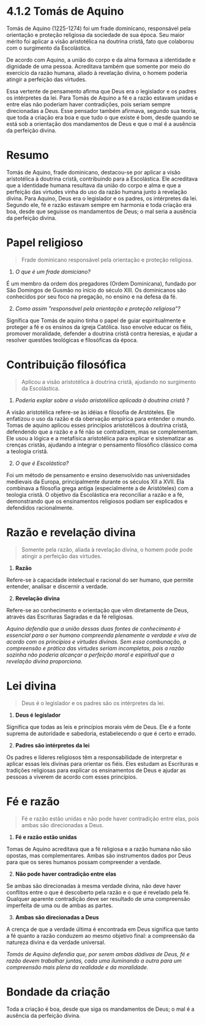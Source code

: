 # 4.1.2 Tomás de Aquino

Tomás de Aquino (1225-1274) foi um frade dominicano, responsável pela orientação e proteção religiosa da sociedade de sua época. Seu maior mérito foi aplicar a visão aristotélica na doutrina cristã, fato que colaborou com o surgimento da Escolástica.

De acordo com Aquino, a união do corpo e da alma formava a identidade e dignidade de uma pessoa. Acreditava também que somente por meio do exercício da razão humana, aliado à revelação divina, o homem poderia atingir a perfeição das virtudes.

Essa vertente de pensamento afirma que Deus era o legislador e os padres os intérpretes da lei. Para Tomás de Aquino a fé e a razão estavam unidas e entre elas não poderiam haver contradições, pois seriam sempre direcionadas a Deus. Esse pensador também afirmava, segundo sua teoria, que toda a criação era boa e que tudo o que existe é bom, desde quando se está sob a orientação dos mandamentos de Deus e que o mal é a ausência da perfeição divina.

# Resumo

Tomás de Aquino, frade dominicano, destacou-se por aplicar a visão aristotélica à doutrina cristã, contribuindo para a Escolástica. Ele acreditava que a identidade humana resultava da união do corpo e alma e que a perfeição das virtudes vinha do uso da razão humana junto à revelação divina. Para Aquino, Deus era o legislador e os padres, os intérpretes da lei. Segundo ele, fé e razão estavam sempre em harmonia e toda criação era boa, desde que seguisse os mandamentos de Deus; o mal seria a ausência da perfeição divina.

# Papel religioso

> Frade dominicano responsável pela orientação e proteção religiosa.

1. *O que é um frade domiciano?*

É um membro da ordem dos pregadores (Ordem Dominicana), fundado por São Domingos de Gusmão no início do século XIII. Os dominicanos são conhecidos por seu foco na pregação, no ensino e na defesa da fé.

2. *Como assim "responsável pela orientação e proteção religiosa"?*

Significa que Tomás de aquino tinha o papel de guiar espiritualmente e proteger a fé e os ensinos da igreja Católica. Isso envolve educar os fiéis, promover moralidade, defender a doutrina cristã contra heresias, e ajudar a resolver questões teológicas e filosóficas da época.

# Contribuição filosófica

> Aplicou a visão aristotélica à doutrina cristã, ajudando no surgimento da Escolástica.

1. *Poderia explar sobre a visão aristotélica aplicada à doutrina cristã ?*

A visão aristotélica refere-se às idéias e filosofia de Arstóteles. Ele enfatizou o uso da razão e da obervação empírica para entender o mundo. Tomas de aquino aplicou esses princípios aristotélicos à doutrina cristã, defendendo que a razão e a fé não se contradizem, mas se complementam. Ele usou a lógica e a metafísica aristotélica para explicar e sistematizar as crenças cristãs, ajudando a integrar o pensamento filosófico clássico coma a teologia cristã.

2. *O que é Escolástica?*

Foi um método de pensamento e ensino desenvolvido nas universidades medievais da Europa, principalmente durante os séculos XII a XVII. Ela combinava a filosofia grega antiga (especialmente a de Aristóteles) com a teologia cristã. O objetivo da Escolástica era reconciliar a razão e a fé, demonstrando que os ensinamentos religiosos podiam ser explicados e defendidos racionalmente.

# Razão e revelação divina

> Somente pela razão, aliada à revelação divina, o homem pode pode atingir a perfeição das virtudes.

1. **Razão**

Refere-se à capacidade intelectual e racional do ser humano, que permite entender, analisar e discernir a verdade.

2. **Revelação divina**

Refere-se ao conhecimento e orientação que vêm diretamente de Deus, através das Escrituras Sagradas e da fé religiosas.

*Aquino defendia que a união dessas duas fontes de conhecimento é essencial para o ser humano compreenda plenamente a verdade e viva de acordo com os princípios e virtudes divinas. Sem essa combunação, a compreensão e prática das virtudes seriam incompletas, pois a razão sozinha não poderia alcançar a perfeição moral e espiritual que a revelação divina proporciona.*

# Lei divina

> Deus é o legislador e os padres são os intérpretes da lei.

1. **Deus é legislador**

Significa que todas as leis e princípios morais vêm de Deus. Ele é a fonte suprema de autoridade e sabedoria, estabelecendo o que é certo e errado.

2. **Padres são intérpretes da lei**

Os padres e líderes religiosos têm a responsabilidade de interpretar e aplicar essas leis divinas para orientar os fiéis. Eles estudam as Escrituras e tradições religiosas para explicar os ensinamentos de Deus e ajudar as pessoas a viverem de acordo com esses princípios.

# Fé e razão

> Fé e razão estão unidas e não pode haver contradição entre elas, pois ambas são direcionadas a Deus.

1. **Fé e razão estão unidas**

Tomas de Aquino acreditava que a fé religiosa e a razão humana não são opostas, mas complementares. Ambas são instrumentos dados por Deus para que os seres humanos possam compreender a verdade.

2. **Não pode haver contradição entre elas**
   
Se ambas são direcionadas à mesma verdade divina, não deve haver conflitos entre o que é descoberto pela razão e o que é revelado pela fé. Qualquer aparente contradição deve ser resultado de uma compreensão imperfeita de uma ou de ambas as partes.

3. **Ambas são direcionadas a Deus**

A crença de que a verdade última é encontrada em Deus significa que tanto a fé quanto a razão conduzem ao mesmo objetivo final: a compreensão da natureza divina e da verdade universal.

*Tomás de Aquino defendia que, por serem ambas dádivas de Deus, fé e razão devem trabalhar juntas, cada uma iluminando a outra para um compreensão mais plena da realidade e da moralidade.*

# Bondade da criação

Toda a criação é boa, desde que siga os mandamentos de Deus; o mal é a ausência da perfeição divina.
